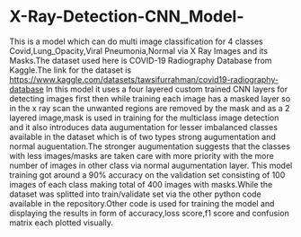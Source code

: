 # X-Ray-Detection-CNN_Model-
This is a model which can do  multi image classification for 4 classes Covid,Lung_Opacity,Viral Pneumonia,Normal via X Ray Images and its Masks.The dataset used here is COVID-19 Radiography Database from Kaggle.The link for the dataset is https://www.kaggle.com/datasets/tawsifurrahman/covid19-radiography-database
In this model it uses a four layered custom trained CNN layers for detecting images first then while training each image has a masked layer so in the x ray scan the unwanted regions are removed by the mask and as a 2 layered image,mask is used in training for the multiclass image detection and it also introduces data augumentation for lesser imbalanced classes available in the dataset which is of two types strong augumentation and normal auguentation.The stronger augumentation suggests that the classes with less images/masks are taken care with more priority with the more number of images in other class via normal augumentation layer.
This model training got around a 90% accuracy on the validation set consisting of 100 images of each class making total of 400 images with masks.While the dataset was splitted into train/validate set via the other python code available in the repository.Other code is used for training the model and displaying the results in form of accuracy,loss score,f1 score and confusion matrix each plotted visually.
